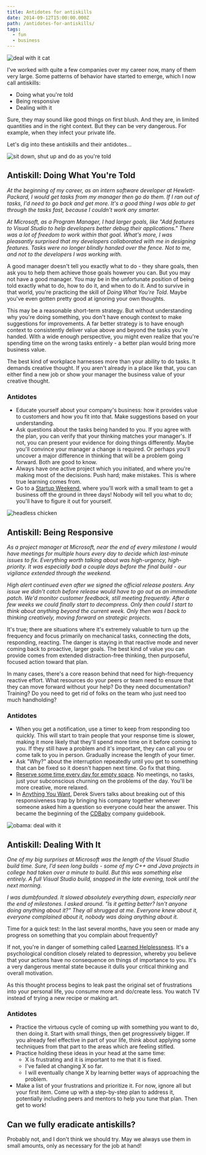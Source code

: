 ```yaml
---
title: Antidotes for antiskills
date: 2014-09-12T15:00:00.000Z
path: /antidotes-for-antiskills/
tags:
  - fun
  - business
---
```


![deal with it cat](https://static.sinap.ps/blog/2014/Sep/deal_with_it_cat-1410405231949.jpg)

I've worked with quite a few companies over my career now, many of them very large. Some patterns of behavior have started to emerge, which I now call antiskills:

* Doing what you're told
* Being responsive
* Dealing with it

Sure, they may sound like good things on first blush. And they are, in limited quantities and in the right context. But they can be very dangerous. For example, when they infect your private life.

Let's dig into these antiskills and their antidotes...

<div class='fold'></div>

![sit down, shut up and do as you're told](https://static.sinap.ps/blog/2014/Sep/sit_down_shut_up_and_do_as_you_re_told-1410405365318.png)

## Antiskill: Doing What You're Told

_At the beginning of my career, as an intern software developer at Hewlett-Packard, I would get tasks from my manager then go do them. If I ran out of tasks, I'd need to go back and get more. It's a good thing I was able to get through the tasks fast, because I couldn't work any smarter._

_At Microsoft, as a Program Manager, I had larger goals, like "Add features to Visual Studio to help developers better debug their applications." There was a lot of freedom to work within that goal. What's more, I was pleasantly surprised that my developers collaborated with me in designing features. Tasks were no longer blindly handed over the fence. Not to me, and not to the developers I was working with._

A good manager doesn't tell you exactly what to do - they share goals, then ask you to help them achieve those goals however you can. But you may not have a good manager. You may be in the unfortunate position of being told exactly what to do, how to do it, and when to do it. And to survive in that world, you're practicing the skill of _Doing What You're Told_. Maybe you've even gotten pretty good at ignoring your own thoughts.

This may be a reasonable short-term strategy. But without understanding why you're doing something, you don't have enough context to make suggestions for improvements. A far better strategy is to have enough context to consistently deliver value above and beyond the tasks you're handed. With a wide enough perspective, you might even realize that you're spending time on the wrong tasks entirely - a better plan would bring more business value.

The best kind of workplace harnesses more than your ability to do tasks. It demands creative thought. If you aren't already in a place like that, you can either find a new job or show your manager the business value of your creative thought.

### Antidotes

* Educate yourself about your company's business: how it provides value to customers and how you fit into that. Make suggestions based on your understanding.
* Ask questions about the tasks being handed to you. If you agree with the plan, you can verify that your thinking matches your manager's. If not, you can present your evidence for doing things differently. Maybe you'll convince your manager a change is required. Or perhaps you'll uncover a major difference in thinking that will be a problem going forward. Both are good to know.
* Always have one active project which you initiated, and where you're making most of the decisions. Push hard; make mistakes. This is where true learning comes from.
* Go to a [Startup Weekend](http://startupweekend.org/), where you'll work with a small team to get a business off the ground in three days! Nobody will tell you what to do; you'll have to figure it out for yourself.

![headless chicken](https://static.sinap.ps/blog/2014/Sep/headless_chicken-1410405270942.jpg)

## Antiskill: Being Responsive

_As a project manager at Microsoft, near the end of every milestone I would have meetings for multiple hours every day to decide which last-minute issues to fix. Everything worth talking about was high-urgency, high-priority. It was especially bad a couple days before the final build - our vigilance extended through the weekend._

_High alert continued even after we signed the official release posters. Any issue we didn't catch before release would have to go out as an immediate patch. We'd monitor customer feedback, still meeting frequently. After a few weeks we could finally start to decompress. Only then could I start to think about anything beyond the current week. Only then was I back to thinking creatively, moving forward on strategic projects._

It's true; there are situations where it's extremely valuable to turn up the frequency and focus primarily on mechanical tasks, connecting the dots, responding, reacting. The danger is staying in that reactive mode and never coming back to proactive, larger goals. The best kind of value you can provide comes from extended distraction-free thinking, then purposeful, focused action toward that plan.

In many cases, there's a core reason behind that need for high-frequency reactive effort. What resources do your peers or team need to ensure that they can move forward without your help? Do they need documentation? Training? Do you need to get rid of folks on the team who just need too much handholding?

### Antidotes

* When you get a notification, use a timer to keep from responding too quickly. This will start to train people that your response time is slower, making it more likely that they'll spend more time on it before coming to you. If they still have a problem and it's important, they can call you or come talk to you in person. Gradually increase the length of your timer.
* Ask "Why?" about the interruption repeatedly until you get to something that can be fixed so it doesn't happen next time. Go fix that thing.
* [Reserve some time every day for empty space](http://www.elephantjournal.com/2008/09/dr-reggie-ray-busy-ness-is-laziness/). No meetings, no tasks, just your subconscious churning on the problems of the day. You'll be more creative, more relaxed.
* In [Anything You Want](http://www.amazon.com/Anything-You-Want-Derek-Sivers/dp/1936719118), Derek Sivers talks about breaking out of this responsiveness trap by bringing his company together whenever someone asked him a question so everyone could hear the answer. This became the beginning of the [CDBaby](http://www.cdbaby.com/) company guidebook.

![obama: deal with it](https://static.sinap.ps/blog/2014/Sep/deal_with_it_obama-1410405282195.jpg)

## Antiskill: Dealing With It

_One of my big surprises at Microsoft was the length of the Visual Studio build time. Sure, I'd seen long builds - some of my C++ and Java projects in college had taken over a minute to build. But this was something else entirely. A full Visual Studio build, snapped in the late evening, took until the next morning._

_I was dumbfounded. It slowed absolutely everything down, especially near the end of milestones. I asked around. "Is it getting better? Isn't anyone doing anything about it?" They all shrugged at me. Everyone knew about it, everyone complained about it, nobody was doing anything about it._

Time for a quick test: In the last several months, have you seen or made any progress on something that you complain about frequently?

If not, you're in danger of something called [Learned Helplessness](http://en.wikipedia.org/wiki/Learned_helplessness). It's a psychological condition closely related to depression, whereby you believe that your actions have no consequence on things of importance to you. It's a very dangerous mental state because it dulls your critical thinking and overall motivation.

As this thought process begins to leak past the original set of frustrations into your personal life, you consume more and do/create less. You watch TV instead of trying a new recipe or making art.

### Antidotes

* Practice the virtuous cycle of coming up with something you want to do, then doing it. Start with small things, then get progressively bigger. If you already feel effective in part of your life, think about applying some techniques from that part to the areas which are feeling stifled.
* Practice holding these ideas in your head at the same time:
  * X is frustrating and it is important to me that it is fixed.
  * I've failed at changing X so far.
  * I will eventually change X by learning better ways of approaching the problem.
* Make a list of your frustrations and prioritize it. For now, ignore all but your first item. Come up with a step-by-step plan to address it, potentially including peers and mentors to help you tune that plan. Then get to work!


## Can we fully eradicate antiskills?

Probably not, and I don't think we should try. May we always use them in small amounts, only as necessary for the job at hand!
